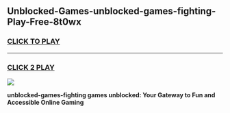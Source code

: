 
## Unblocked-Games-unblocked-games-fighting-Play-Free-8t0wx
<h3>
<a href="https://premium76.site?title=unblocked-games-fighting&ref=18A1">CLICK TO PLAY</a></h3>
<hr>

<h3>
<a href="https://premium76.site?title=unblocked-games-fighting&ref=18A1">CLICK 2 PLAY</a>
  
</h3>

<a href="https://premium76.site?title=unblocked-games-fighting&ref=18A1"><img src="https://clearcache.store/games.png"></a>


**unblocked-games-fighting games unblocked: Your Gateway to Fun and Accessible Online Gaming**
